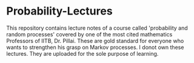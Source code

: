 # Probability-Lectures
This repository contains lecture notes of a course called 'probability and random processes' covered by one of the most cited mathematics Professors of IITB, Dr. Pillai.
These are gold standard for everyone who wants to strengthen his grasp on Markov processes.
I donot own these lectures. They are uploaded for the sole purpose of learning.

